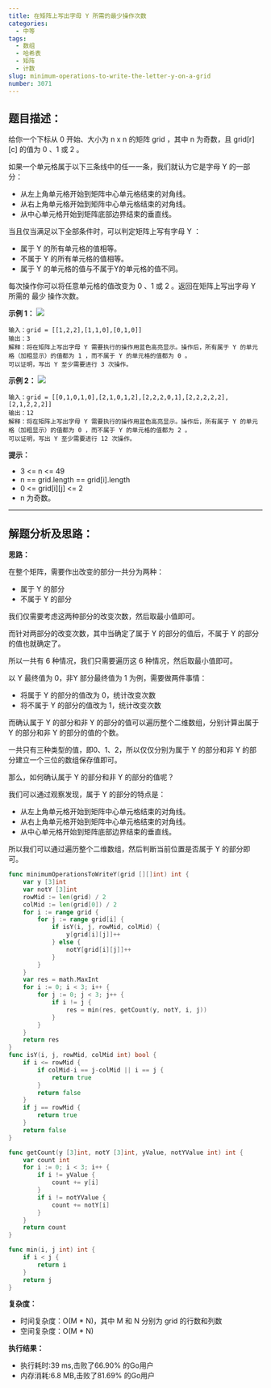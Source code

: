 ```yaml
---
title: 在矩阵上写出字母 Y 所需的最少操作次数
categories:
  - 中等
tags:
  - 数组
  - 哈希表
  - 矩阵
  - 计数
slug: minimum-operations-to-write-the-letter-y-on-a-grid
number: 3071
---
```


## 题目描述：

给你一个下标从 0 开始、大小为 n x n 的矩阵 grid ，其中 n 为奇数，且 grid[r][c] 的值为 0 、1 或 2 。

如果一个单元格属于以下三条线中的任一一条，我们就认为它是字母 Y 的一部分：

- 从左上角单元格开始到矩阵中心单元格结束的对角线。
- 从右上角单元格开始到矩阵中心单元格结束的对角线。
- 从中心单元格开始到矩阵底部边界结束的垂直线。

当且仅当满足以下全部条件时，可以判定矩阵上写有字母 Y ：

- 属于 Y 的所有单元格的值相等。
- 不属于 Y 的所有单元格的值相等。
- 属于 Y 的单元格的值与不属于Y的单元格的值不同。

每次操作你可以将任意单元格的值改变为 0 、1 或 2 。返回在矩阵上写出字母 Y 所需的 最少 操作次数。

**示例 1：**
![](/img/leetcode/3071在矩阵上写出字母Y所需的最少操作次数/y2.png)
```
输入：grid = [[1,2,2],[1,1,0],[0,1,0]]
输出：3
解释：将在矩阵上写出字母 Y 需要执行的操作用蓝色高亮显示。操作后，所有属于 Y 的单元格（加粗显示）的值都为 1 ，而不属于 Y 的单元格的值都为 0 。
可以证明，写出 Y 至少需要进行 3 次操作。
```

**示例 2：**
![](/img/leetcode/3071在矩阵上写出字母Y所需的最少操作次数/y2.png)
```
输入：grid = [[0,1,0,1,0],[2,1,0,1,2],[2,2,2,0,1],[2,2,2,2,2],[2,1,2,2,2]]
输出：12
解释：将在矩阵上写出字母 Y 需要执行的操作用蓝色高亮显示。操作后，所有属于 Y 的单元格（加粗显示）的值都为 0 ，而不属于 Y 的单元格的值都为 2 。
可以证明，写出 Y 至少需要进行 12 次操作。
```


**提示：**
- 3 <= n <= 49
- n == grid.length == grid[i].length
- 0 <= grid[i][j] <= 2
- n 为奇数。

---
## 解题分析及思路：


**思路：**


在整个矩阵，需要作出改变的部分一共分为两种：

- 属于 Y 的部分
- 不属于 Y 的部分

我们仅需要考虑这两种部分的改变次数，然后取最小值即可。

而针对两部分的改变次数，其中当确定了属于 Y 的部分的值后，不属于 Y 的部分的值也就确定了。

所以一共有 6 种情况，我们只需要遍历这 6 种情况，然后取最小值即可。

以 Y 最终值为 0，非Y 部分最终值为 1 为例，需要做两件事情：

- 将属于 Y 的部分的值改为 0，统计改变次数
- 将不属于 Y 的部分的值改为 1，统计改变次数

而确认属于 Y 的部分和非 Y 的部分的值可以遍历整个二维数组，分别计算出属于 Y 的部分和非 Y 的部分的值的个数。

一共只有三种类型的值，即0、1、2，所以仅仅分别为属于 Y 的部分和非 Y 的部分建立一个三位的数组保存值即可。

那么，如何确认属于 Y 的部分和非 Y 的部分的值呢？

我们可以通过观察发现，属于 Y 的部分的特点是：

- 从左上角单元格开始到矩阵中心单元格结束的对角线。
- 从右上角单元格开始到矩阵中心单元格结束的对角线。
- 从中心单元格开始到矩阵底部边界结束的垂直线。

所以我们可以通过遍历整个二维数组，然后判断当前位置是否属于 Y 的部分即可。


```go
func minimumOperationsToWriteY(grid [][]int) int {
	var y [3]int
	var notY [3]int
	rowMid := len(grid) / 2
	colMid := len(grid[0]) / 2
	for i := range grid {
		for j := range grid[i] {
			if isY(i, j, rowMid, colMid) {
				y[grid[i][j]]++
			} else {
				notY[grid[i][j]]++
			}
		}
	}
	var res = math.MaxInt
	for i := 0; i < 3; i++ {
		for j := 0; j < 3; j++ {
			if i != j {
				res = min(res, getCount(y, notY, i, j))
			}
		}
	}
	return res
}
func isY(i, j, rowMid, colMid int) bool {
	if i <= rowMid {
		if colMid-i == j-colMid || i == j {
			return true
		}
		return false
	}
	if j == rowMid {
		return true
	}
	return false
}

func getCount(y [3]int, notY [3]int, yValue, notYValue int) int {
	var count int
	for i := 0; i < 3; i++ {
		if i != yValue {
			count += y[i]
		}
		if i != notYValue {
			count += notY[i]
		}
	}
	return count
}

func min(i, j int) int {
	if i < j {
		return i
	}
	return j
}
```

**复杂度：**

- 时间复杂度：O(M * N)，其中 M 和 N 分别为 grid 的行数和列数
- 空间复杂度：O(M * N)

**执行结果：**

- 执行耗时:39 ms,击败了66.90% 的Go用户
- 内存消耗:6.8 MB,击败了81.69% 的Go用户
